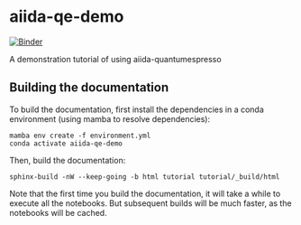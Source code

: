 # aiida-qe-demo

[![Binder](https://mybinder.org/badge_logo.svg)](https://mybinder.org/v2/gh/chrisjsewell/aiida-qe-demo/main?labpath=tutorial)

A demonstration tutorial of using aiida-quantumespresso

## Building the documentation

To build the documentation, first install the dependencies in a conda environment (using mamba to resolve dependencies):

    mamba env create -f environment.yml
    conda activate aiida-qe-demo

Then, build the documentation:

    sphinx-build -nW --keep-going -b html tutorial tutorial/_build/html

Note that the first time you build the documentation, it will take a while to execute all the notebooks.
But subsequent builds will be much faster, as the notebooks will be cached.
